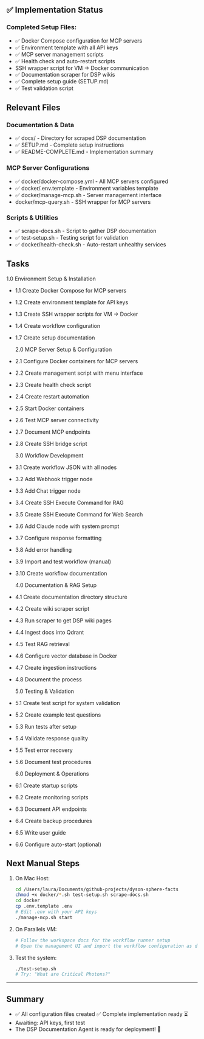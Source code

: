 ## ✅ Implementation Status

### Completed Setup Files:

- ✅ Docker Compose configuration for MCP servers
- ✅ Environment template with all API keys
- ✅ MCP server management scripts
- ✅ Health check and auto-restart scripts
- SSH wrapper script for VM → Docker communication
- ✅ Documentation scraper for DSP wikis
- ✅ Complete setup guide (SETUP.md)
- ✅ Test validation script

## Relevant Files

### Documentation & Data

- ✅ docs/ - Directory for scraped DSP documentation
- ✅ SETUP.md - Complete setup instructions
- ✅ README-COMPLETE.md - Implementation summary

### MCP Server Configurations

- ✅ docker/docker-compose.yml - All MCP servers configured
- ✅ docker/.env.template - Environment variables template
- ✅ docker/manage-mcp.sh - Server management interface
- docker/mcp-query.sh - SSH wrapper for MCP servers

### Scripts & Utilities

- ✅ scrape-docs.sh - Script to gather DSP documentation
- ✅ test-setup.sh - Testing script for validation
- ✅ docker/health-check.sh - Auto-restart unhealthy services

## Tasks

1.0 Environment Setup & Installation

- 1.1 Create Docker Compose for MCP servers
- 1.2 Create environment template for API keys
- 1.3 Create SSH wrapper scripts for VM → Docker
- 1.4 Create workflow configuration
- 1.7 Create setup documentation

  2.0 MCP Server Setup & Configuration

- 2.1 Configure Docker containers for MCP servers
- 2.2 Create management script with menu interface
- 2.3 Create health check script
- 2.4 Create restart automation
- 2.5 Start Docker containers
- 2.6 Test MCP server connectivity
- 2.7 Document MCP endpoints
- 2.8 Create SSH bridge script

  3.0 Workflow Development

- 3.1 Create workflow JSON with all nodes
- 3.2 Add Webhook trigger node
- 3.3 Add Chat trigger node
- 3.4 Create SSH Execute Command for RAG
- 3.5 Create SSH Execute Command for Web Search
- 3.6 Add Claude node with system prompt
- 3.7 Configure response formatting
- 3.8 Add error handling
- 3.9 Import and test workflow (manual)
- 3.10 Create workflow documentation

  4.0 Documentation & RAG Setup

- 4.1 Create documentation directory structure
- 4.2 Create wiki scraper script
- 4.3 Run scraper to get DSP wiki pages
- 4.4 Ingest docs into Qdrant
- 4.5 Test RAG retrieval
- 4.6 Configure vector database in Docker
- 4.7 Create ingestion instructions
- 4.8 Document the process

  5.0 Testing & Validation

- 5.1 Create test script for system validation
- 5.2 Create example test questions
- 5.3 Run tests after setup
- 5.4 Validate response quality
- 5.5 Test error recovery
- 5.6 Document test procedures

  6.0 Deployment & Operations

- 6.1 Create startup scripts
- 6.2 Create monitoring scripts
- 6.3 Document API endpoints
- 6.4 Create backup procedures
- 6.5 Write user guide
- 6.6 Configure auto-start (optional)

## Next Manual Steps

1. On Mac Host:

   ```bash
   cd /Users/laura/Documents/github-projects/dyson-sphere-facts
   chmod +x docker/*.sh test-setup.sh scrape-docs.sh
   cd docker
   cp .env.template .env
   # Edit .env with your API keys
   ./manage-mcp.sh start
   ```

2. On Parallels VM:

   ```bash
   # Follow the workspace docs for the workflow runner setup
   # Open the management UI and import the workflow configuration as documented
   ```

3. Test the system:
   ```bash
   ./test-setup.sh
   # Try: "What are Critical Photons?"
   ```

---

## Summary

- ✅ All configuration files created ✅ Complete implementation ready ⏳
- Awaiting: API keys, first test
- The DSP Documentation Agent is ready for deployment! 🚀
